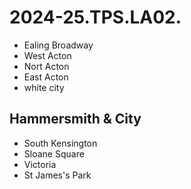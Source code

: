 # 2024-25.TPS.LA02.

- Ealing Broadway
- West Acton
- Nort Acton
- East Acton
- white city

## Hammersmith & City

- South Kensington
- Sloane Square
- Victoria
- St James's Park